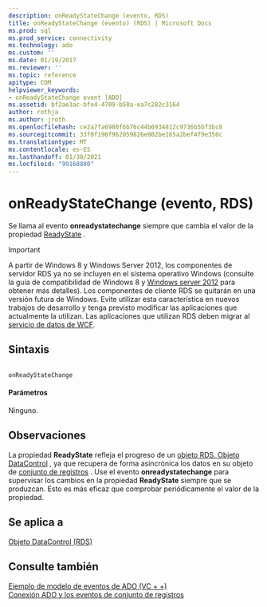 ```yaml
---
description: onReadyStateChange (evento, RDS)
title: onReadyStateChange (evento) (RDS) | Microsoft Docs
ms.prod: sql
ms.prod_service: connectivity
ms.technology: ado
ms.custom: ''
ms.date: 01/19/2017
ms.reviewer: ''
ms.topic: reference
apitype: COM
helpviewer_keywords:
- onReadyStateChange event [ADO]
ms.assetid: bf2ae3ac-bfe4-4709-b50a-ea7c282c3164
author: rothja
ms.author: jroth
ms.openlocfilehash: ce2a7fa6980f6b76c44b6934812c9736b5bf3bc8
ms.sourcegitcommit: 33f0f190f962059826e002be165a2bef4f9e350c
ms.translationtype: MT
ms.contentlocale: es-ES
ms.lasthandoff: 01/30/2021
ms.locfileid: "99168880"
---
```

# <a name="onreadystatechange-event-rds"></a>onReadyStateChange (evento, RDS)
Se llama al evento **onreadystatechange** siempre que cambia el valor de la propiedad [ReadyState](./readystate-property-rds.md) .  
  
> [!IMPORTANT]
>  A partir de Windows 8 y Windows Server 2012, los componentes de servidor RDS ya no se incluyen en el sistema operativo Windows (consulte la guía de compatibilidad de Windows 8 y [Windows server 2012](https://www.microsoft.com/download/details.aspx?id=27416) para obtener más detalles). Los componentes de cliente RDS se quitarán en una versión futura de Windows. Evite utilizar esta característica en nuevos trabajos de desarrollo y tenga previsto modificar las aplicaciones que actualmente la utilizan. Las aplicaciones que utilizan RDS deben migrar al [servicio de datos de WCF](/dotnet/framework/wcf/).  
  
## <a name="syntax"></a>Sintaxis  
  
```  
  
onReadyStateChange  
```  
  
#### <a name="parameters"></a>Parámetros  
 Ninguno.  
  
## <a name="remarks"></a>Observaciones  
 La propiedad **ReadyState** refleja el progreso de un [objeto RDS. Objeto DataControl](./datacontrol-object-rds.md) , ya que recupera de forma asincrónica los datos en su objeto de [conjunto de registros](../ado-api/recordset-object-ado.md) . Use el evento **onreadystatechange** para supervisar los cambios en la propiedad **ReadyState** siempre que se produzcan. Esto es más eficaz que comprobar periódicamente el valor de la propiedad.  
  
## <a name="applies-to"></a>Se aplica a  
 [Objeto DataControl (RDS)](./datacontrol-object-rds.md)  
  
## <a name="see-also"></a>Consulte también  
 [Ejemplo de modelo de eventos de ADO (VC + +)](../ado-api/ado-events-model-example-vc.md)   
 [Conexión ADO y los eventos de conjunto de registros](../../guide/data/ado-event-handler-summary.md)